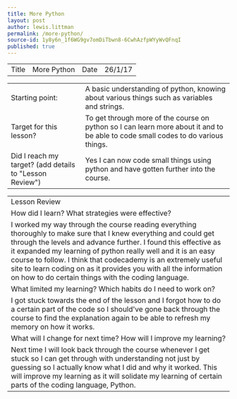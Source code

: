 ```yaml
---
title: More Python
layout: post
author: lewis.littman
permalink: /more-python/
source-id: 1y8y6n_1f6WG9gv7omDiTbwn8-6CwhAzfpWYyWvQFnqI
published: true
---
```

<table>
  <tr>
    <td>Title</td>
    <td>More Python</td>
    <td>Date</td>
    <td>26/1/17</td>
  </tr>
</table>


<table>
  <tr>
    <td>Starting point:</td>
    <td>A basic understanding of python, knowing about various things such as variables and strings.</td>
  </tr>
  <tr>
    <td>Target for this lesson?</td>
    <td>To get through more of the course on python so I can learn more about it and to be able to code small codes to do various things.</td>
  </tr>
  <tr>
    <td>Did I reach my target? 
(add details to "Lesson Review")</td>
    <td>Yes I can now code small things using python and have gotten further into the course.</td>
  </tr>
</table>


<table>
  <tr>
    <td>Lesson Review</td>
  </tr>
  <tr>
    <td>How did I learn? What strategies were effective? </td>
  </tr>
  <tr>
    <td>I worked my way through the course reading everything thoroughly to make sure that I knew everything and could get through the levels and advance further. I found this effective as it expanded my learning of python really well and it is an easy course to follow. I think that codecademy is an extremely useful site to learn coding on as it provides you with all the information on how to do certain things with the coding language.</td>
  </tr>
  <tr>
    <td>What limited my learning? Which habits do I need to work on? </td>
  </tr>
  <tr>
    <td>I got stuck towards the end of the lesson and I forgot how to do a certain part of the code so I should've gone back through the course to find the explanation again to be able to refresh my memory on how it works.</td>
  </tr>
  <tr>
    <td>What will I change for next time? How will I improve my learning?</td>
  </tr>
  <tr>
    <td>Next time I will look back through the course whenever I get stuck so I can get through with understanding not just by guessing so I actually know what I did and why it worked. This will improve my learning as it will solidate my learning of certain parts of the coding language, Python.</td>
  </tr>
</table>


